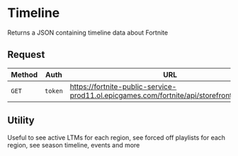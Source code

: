 # Timeline
Returns a JSON containing timeline data about Fortnite

## Request
| Method | Auth | URL |
| - | - | - |
| `GET` | `token` | https://fortnite-public-service-prod11.ol.epicgames.com/fortnite/api/storefront/v2/catalog |

## Utility
Useful to see active LTMs for each region, see forced off playlists for each region, see season timeline, events and more
